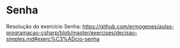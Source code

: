 # Senha
Resolução do exercício Senha: https://github.com/ermogenes/aulas-programacao-csharp/blob/master/exercises/decisao-simples.md#exerc%C3%ADcio-senha
